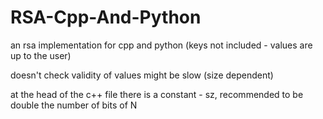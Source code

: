 # RSA-Cpp-And-Python
an rsa implementation for cpp and python (keys not included - values are up to the user)

doesn't check validity of values
might be slow (size dependent)

at the head of the c++ file there is a constant - sz, recommended to be double the number of bits of N
